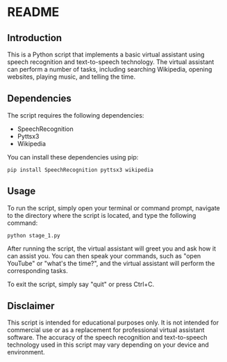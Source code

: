 # README

## Introduction
This is a Python script that implements a basic virtual assistant using speech recognition and text-to-speech technology. The virtual assistant can perform a number of tasks, including searching Wikipedia, opening websites, playing music, and telling the time.

## Dependencies
The script requires the following dependencies:
- SpeechRecognition
- Pyttsx3
- Wikipedia

You can install these dependencies using pip:
```
pip install SpeechRecognition pyttsx3 wikipedia
```

## Usage
To run the script, simply open your terminal or command prompt, navigate to the directory where the script is located, and type the following command:
```
python stage_1.py
```

After running the script, the virtual assistant will greet you and ask how it can assist you. You can then speak your commands, such as "open YouTube" or "what's the time?", and the virtual assistant will perform the corresponding tasks.

To exit the script, simply say "quit" or press Ctrl+C.

## Disclaimer
This script is intended for educational purposes only. It is not intended for commercial use or as a replacement for professional virtual assistant software. The accuracy of the speech recognition and text-to-speech technology used in this script may vary depending on your device and environment.
